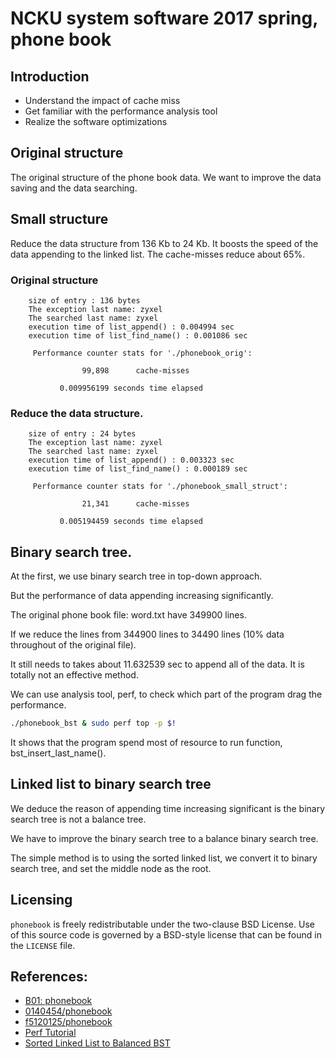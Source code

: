 # NCKU system software 2017 spring, phone book

## Introduction
* Understand the impact of cache miss
* Get familiar with the performance analysis tool
* Realize the software optimizations


## Original structure

The original structure of the phone book data. We want to improve the data saving and the data searching.

## Small structure

Reduce the data structure from 136 Kb to 24 Kb. It boosts the speed of the data appending to the linked list.
The cache-misses reduce about 65%.

### Original structure

        size of entry : 136 bytes
        The exception last name: zyxel
        The searched last name: zyxel
        execution time of list_append() : 0.004994 sec
        execution time of list_find_name() : 0.001086 sec

         Performance counter stats for './phonebook_orig':

                    99,898      cache-misses                                                

               0.009956199 seconds time elapsed

### Reduce the data structure.
        size of entry : 24 bytes
        The exception last name: zyxel
        The searched last name: zyxel
        execution time of list_append() : 0.003323 sec
        execution time of list_find_name() : 0.000189 sec

         Performance counter stats for './phonebook_small_struct':

                    21,341      cache-misses                                                

               0.005194459 seconds time elapsed


## Binary search tree.

At the first, we use binary search tree in top-down approach.

But the performance of data appending increasing significantly.

The original phone book file: word.txt have 349900 lines.

If we reduce the lines from 344900 lines to 34490 lines (10% data throughout of the original file).

It still needs to takes about 11.632539 sec to append all of the data. It is totally not an effective method.

We can use analysis tool, perf, to check which part of the program drag the performance.

```bash
./phonebook_bst & sudo perf top -p $!
```

It shows that the program spend most of resource to run function, bst_insert_last_name().


## Linked list to binary search tree

We deduce the reason of appending time increasing significant is the binary search tree is not a balance tree.

We have to improve the binary search tree to a balance binary search tree.

The simple method is to using the sorted linked list, we convert it to binary search tree, and set the middle node as the root.






## Licensing
`phonebook` is freely redistributable under the two-clause BSD License.
Use of this source code is governed by a BSD-style license that can be found in the `LICENSE` file.


## References:
- [B01: phonebook](https://hackmd.io/s/rJYD4UPKe)
- [0140454/phonebook](https://github.com/0140454/phonebook)
- [f5120125/phonebook](https://github.com/f5120125/phonebook)
- [Perf Tutorial](https://perf.wiki.kernel.org/index.php/Tutorial)
- [Sorted Linked List to Balanced BST](http://www.geeksforgeeks.org/sorted-linked-list-to-balanced-bst/)
